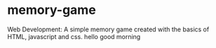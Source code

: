 # memory-game
Web Development:
A simple memory game created with the basics of HTML, javascript and css.
hello
good morning
